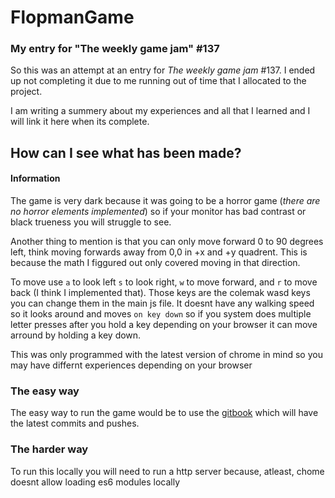 # FlopmanGame
### My entry for "The weekly game jam" #137

So this was an attempt at an entry for *The weekly game jam* #137. I ended up not completing it due to me running out of time that I allocated to the project.

I am writing a summery about my experiences and all that I learned and I will link it here when its complete.


## How can I see what has been made? 
#### Information
The game is very dark because it was going to be a horror game (*there are no horror elements implemented*) so if your monitor has bad contrast or black trueness you will struggle to see.

Another thing to mention is that you can only move forward 0 to 90 degrees left, think moving forwards away from 0,0 in +x and +y quadrent. This is because the math I figgured out only covered moving in that direction.

To move use `a` to look left `s` to look right, `w` to move forward, and `r` to move back (I think I implemented that). Those keys are the colemak wasd keys you can change them in the main js file. It doesnt have any walking speed so it looks around and moves `on key down` so if you system does multiple letter presses after you hold a key depending on your browser it can move arround by holding a key down.

This was only programmed with the latest version of chrome in mind so you may have differnt experiences depending on your browser

### The easy way
The easy way to run the game would be to use the [gitbook](https://pinkflufflyllama.github.io/Game-Jam-Entry/src/index.html) which will have the latest commits and pushes.

### The harder way
To run this locally you will need to run a http server because, atleast, chome doesnt allow loading es6 modules locally
